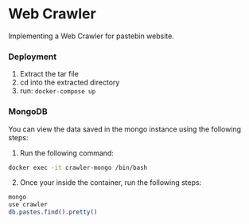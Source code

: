 # Web Crawler
Implementing a Web Crawler for pastebin website.

### Deployment

1. Extract the tar file
2. cd into the extracted directory
3. run:
        ```
        docker-compose up
        ```

### MongoDB

You can view the data saved in the mongo instance using the following steps:

1. Run the following command:

```sh
docker exec -it crawler-mongo /bin/bash
```

2. Once your inside the container, run the following steps:

```sh
mongo
use crawler
db.pastes.find().pretty()
```
